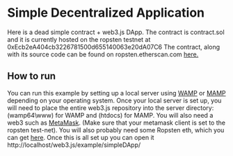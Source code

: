 # Simple Decentralized Application
Here is a dead simple contract + web3.js DApp. The contract is contract.sol and it is currently hosted on the ropsten testnet at 0xEcb2eA404cb3226781500d655140063e20dA07C6
The contract, along with its source code can be found on ropsten.etherscan.com [here.](https://ropsten.etherscan.io/address/0xecb2ea404cb3226781500d655140063e20da07c6)
## How to run
You can run this example by setting up a local server using [WAMP](http://www.wampserver.com/en/) or [MAMP](https://www.mamp.info/en/) depending on your operating system.
Once your local server is set up, you will need to place the entire web3.js repository into the server directory:(wamp64\www) for WAMP and (htdocs) for MAMP. You will also need a web3 such as [MetaMask](https://metamask.io/). (Make sure that your metamask client is set to the ropsten test-net). You will also probably need some Ropsten eth, which you can get [here](http://faucet.ropsten.be:3001/). Once this is all set up you can open it http://localhost/web3.js/example/simpleDApp/
